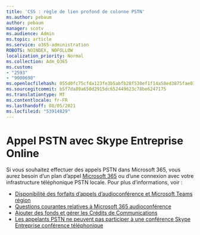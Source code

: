 ```yaml
---
title: 'CSS : règle de lien profond de colonne PSTN'
ms.author: pebaum
author: pebaum
manager: scotv
ms.audience: Admin
ms.topic: article
ms.service: o365-administration
ROBOTS: NOINDEX, NOFOLLOW
localization_priority: Normal
ms.collection: Adm_O365
ms.custom:
- "2593"
- "9000698"
ms.openlocfilehash: 055d0fc75cfda123fe3b5abfb28f530ef1f14a58ed3875fae01fc41c50e7ca84
ms.sourcegitcommit: b5f7da89a650d2915dc652449623c78be6247175
ms.translationtype: MT
ms.contentlocale: fr-FR
ms.lasthandoff: 08/05/2021
ms.locfileid: "53914829"
---
```

# <a name="pstn-calling-with-skype-for-business-online"></a>Appel PSTN avec Skype Entreprise Online

Si vous souhaitez effectuer des appels PSTN dans Microsoft 365, vous aurez besoin d’un plan d’appel [Microsoft 365](https://docs.microsoft.com/microsoftteams/what-is-phone-system-in-office-365#more-about-calling-plans) ou d’une connexion avec votre infrastructure téléphonique PSTN locale. Pour plus d’informations, voir :

- [Disponibilité des forfaits d’appels d’audioconférence et Microsoft Teams région](https://docs.microsoft.com/microsoftteams/country-and-region-availability-for-audio-conferencing-and-calling-plans/country-and-region-availability-for-audio-conferencing-and-calling-plans)
- [Questions courantes relatives à Microsoft 365 audioconférence](https://docs.microsoft.com/microsoftteams/audio-conferencing-common-questions)
- [Ajouter des fonds et gérer les Crédits de Communications](https://docs.microsoft.com/microsoftteams/add-funds-and-manage-communications-credits)
- [Les appelants PSTN ne peuvent pas participer à une conférence Skype Entreprise conférence téléphonique](https://docs.microsoft.com/SkypeForBusiness/troubleshoot/online-conferencing/pstn-callers-cant-join-dial-in-call)
